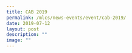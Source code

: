 ```yaml
---
title: CAB 2019
permalink: /mlcs/news-events/event/cab-2019/
date: 2019-07-12
layout: post
description: ""
image: ""
---
```

